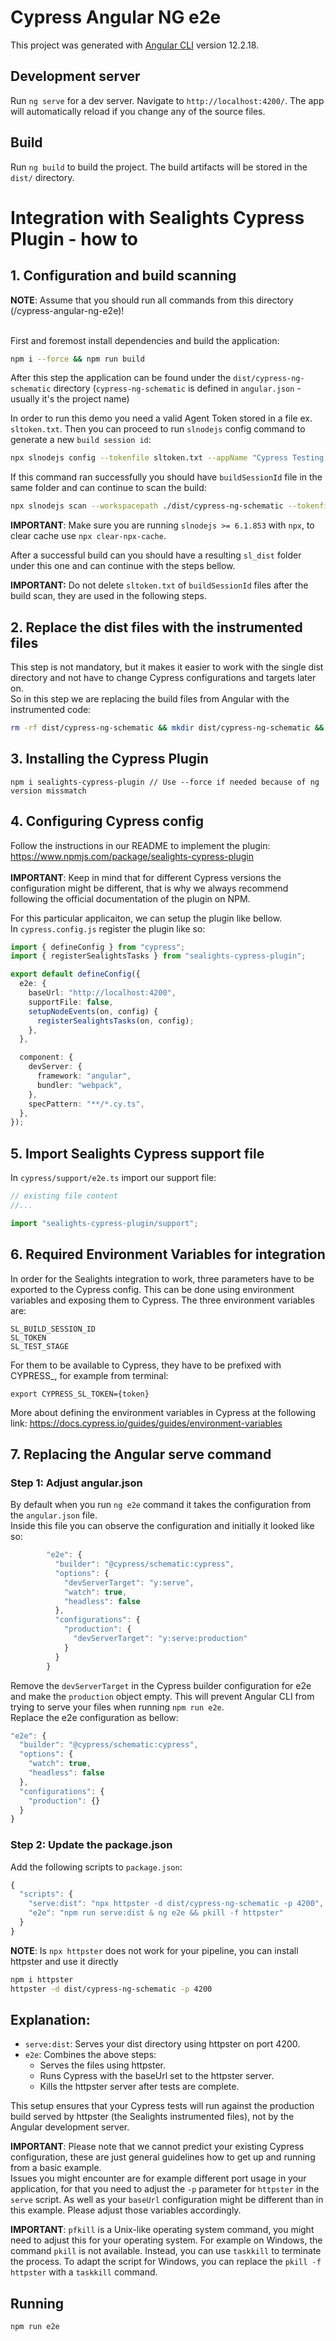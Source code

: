 # Cypress Angular NG e2e

This project was generated with [Angular CLI](https://github.com/angular/angular-cli) version 12.2.18.

## Development server

Run `ng serve` for a dev server. Navigate to `http://localhost:4200/`. The app will automatically reload if you change any of the source files.

## Build

Run `ng build` to build the project. The build artifacts will be stored in the `dist/` directory.

# Integration with Sealights Cypress Plugin - how to

## 1. Configuration and build scanning

**NOTE**: Assume that you should run all commands from this directory (/cypress-angular-ng-e2e)! <br><br>

First and foremost install dependencies and build the application:

```bash
npm i --force && npm run build
```

After this step the application can be found under the `dist/cypress-ng-schematic` directory (`cypress-ng-schematic` is defined in `angular.json` - usually it's the project name)

In order to run this demo you need a valid Agent Token stored in a file ex. `sltoken.txt`.
Then you can proceed to run `slnodejs` config command to generate a new `build session id`:

```bash
npx slnodejs config --tokenfile sltoken.txt --appName "Cypress Testing App" --branch "master" --build 1.0.0
```

If this command ran successfully you should have `buildSessionId` file in the same folder and can continue to scan the build:

```bash
npx slnodejs scan --workspacepath ./dist/cypress-ng-schematic --tokenfile sltoken.txt --buildsessionidfile buildSessionId --scm none --instrumentForBrowsers --outputpath "sl_dist"
```

**IMPORTANT**: Make sure you are running `slnodejs >= 6.1.853` with `npx`, to clear cache use `npx clear-npx-cache`.

After a successful build can you should have a resulting `sl_dist` folder under this one and can continue with the steps bellow.

**IMPORTANT:** Do not delete `sltoken.txt` of `buildSessionId` files after the build scan, they are used in the following steps.

## 2. Replace the dist files with the instrumented files

This step is not mandatory, but it makes it easier to work with the single dist directory and not have to change Cypress configurations and targets later on. <br>
So in this step we are replacing the build files from Angular with the instrumented code: <br>

```bash
rm -rf dist/cypress-ng-schematic && mkdir dist/cypress-ng-schematic && cp -r sl_dist/* dist/cypress-ng-schematic
```

## 3. Installing the Cypress Plugin

```shell
npm i sealights-cypress-plugin // Use --force if needed because of ng version missmatch
```

## 4. Configuring Cypress config

Follow the instructions in our README to implement the plugin: https://www.npmjs.com/package/sealights-cypress-plugin <br><br>
**IMPORTANT**: Keep in mind that for different Cypress versions the configuration might be different, that is why we always recommend following the official documentation of the plugin on NPM. <br>

For this particular applicaiton, we can setup the plugin like bellow. <br>
In `cypress.config.js` register the plugin like so:

```typescript
import { defineConfig } from "cypress";
import { registerSealightsTasks } from "sealights-cypress-plugin";

export default defineConfig({
  e2e: {
    baseUrl: "http://localhost:4200",
    supportFile: false,
    setupNodeEvents(on, config) {
      registerSealightsTasks(on, config);
    },
  },

  component: {
    devServer: {
      framework: "angular",
      bundler: "webpack",
    },
    specPattern: "**/*.cy.ts",
  },
});
```

## 5. Import Sealights Cypress support file

In `cypress/support/e2e.ts` import our support file:

```typescript
// existing file content
//...

import "sealights-cypress-plugin/support";
```

## 6. Required Environment Variables for integration

In order for the Sealights integration to work, three parameters have to be exported to the Cypress config.
This can be done using environment variables and exposing them to Cypress. The three environment variables are:

```shell
SL_BUILD_SESSION_ID
SL_TOKEN
SL_TEST_STAGE
```

For them to be available to Cypress, they have to be prefixed with CYPRESS\_, for example from terminal:

```shell
export CYPRESS_SL_TOKEN={token}
```

More about defining the environment variables in Cypress at the following link: https://docs.cypress.io/guides/guides/environment-variables

## 7. Replacing the Angular serve command

### Step 1: Adjust angular.json

By default when you run `ng e2e` command it takes the configuration from the `angular.json` file. <br>
Inside this file you can observe the configuration and initially it looked like so:

```javascript
        "e2e": {
          "builder": "@cypress/schematic:cypress",
          "options": {
            "devServerTarget": "y:serve",
            "watch": true,
            "headless": false
          },
          "configurations": {
            "production": {
              "devServerTarget": "y:serve:production"
            }
          }
        }
```

Remove the `devServerTarget` in the Cypress builder configuration for e2e and make the `production` object empty. This will prevent Angular CLI from trying to serve your files when running `npm run e2e`. <br>
Replace the e2e configuration as bellow:

```javascript
"e2e": {
  "builder": "@cypress/schematic:cypress",
  "options": {
    "watch": true,
    "headless": false
  },
  "configurations": {
    "production": {}
  }
}
```

### Step 2: Update the package.json

Add the following scripts to `package.json`:

```javascript
{
  "scripts": {
    "serve:dist": "npx httpster -d dist/cypress-ng-schematic -p 4200",
    "e2e": "npm run serve:dist & ng e2e && pkill -f httpster"
  }
}
```

**NOTE**: Is `npx httpster` does not work for your pipeline, you can install httpster and use it directly <br>

```bash
npm i httpster
httpster -d dist/cypress-ng-schematic -p 4200
```

## Explanation:

- `serve:dist`: Serves your dist directory using httpster on port 4200.
- `e2e`: Combines the above steps:
  - Serves the files using httpster.
  - Runs Cypress with the baseUrl set to the httpster server.
  - Kills the httpster server after tests are complete.

This setup ensures that your Cypress tests will run against the production build served by httpster (the Sealights instrumented files), not by the Angular development server.

**IMPORTANT**: Please note that we cannot predict your existing Cypress configuration, these are just general guidelines how to get up and running from a basic example. <br> Issues you might encounter are for example different port usage in your application, for that you need to adjust the `-p` parameter for `httpster` in the `serve` script. As well as your `baseUrl` configuration might be different than in this example. Please adjust those variables accordingly.

**IMPORTANT**: `pfkill` is a Unix-like operating system command, you might need to adjust this for your operating system. For example on Windows, the command `pkill` is not available. Instead, you can use `taskkill` to terminate the process. To adapt the script for Windows, you can replace the `pkill -f httpster` with a `taskkill` command.
<br>

## Running

```bash
npm run e2e
```

